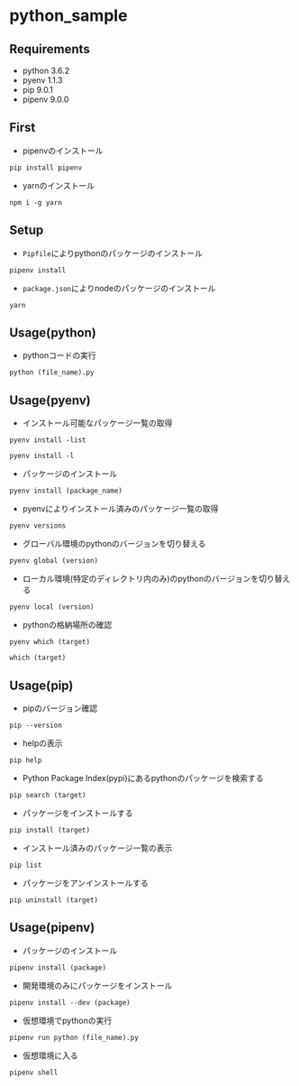 # python_sample

## Requirements
- python 3.6.2
- pyenv 1.1.3
- pip 9.0.1
- pipenv 9.0.0

## First
- pipenvのインストール

```
pip install pipenv
```

- yarnのインストール

```
npm i -g yarn
```

## Setup
- `Pipfile`によりpythonのパッケージのインストール

```
pipenv install
```

- `package.json`によりnodeのパッケージのインストール

```
yarn
```

## Usage(python)
- pythonコードの実行

```
python (file_name).py
```

## Usage(pyenv)
- インストール可能なパッケージ一覧の取得

```
pyenv install -list
```

```
pyenv install -l
```

- パッケージのインストール

```
pyenv install (package_name)
```

- pyenvによりインストール済みのパッケージ一覧の取得

```
pyenv versions
```

- グローバル環境のpythonのバージョンを切り替える

```
pyenv global (version)
```

- ローカル環境(特定のディレクトリ内のみ)のpythonのバージョンを切り替える

```
pyenv local (version)
```

- pythonの格納場所の確認

```
pyenv which (target)
```

```
which (target)
```

## Usage(pip)
- pipのバージョン確認

```
pip --version
```

- helpの表示

```
pip help
```

- Python Package Index(pypi)にあるpythonのパッケージを検索する

```
pip search (target)
```

- パッケージをインストールする

```
pip install (target)
```

- インストール済みのパッケージ一覧の表示

```
pip list
```

- パッケージをアンインストールする

```
pip uninstall (target)
```

## Usage(pipenv)
- パッケージのインストール

```
pipenv install (package)
```

- 開発環境のみにパッケージをインストール

```
pipenv install --dev (package)
```

- 仮想環境でpythonの実行

```
pipenv run python (file_name).py
```

- 仮想環境に入る

```
pipenv shell
```
